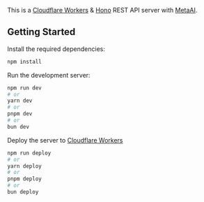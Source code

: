 This is a [Cloudflare Workers](https://workers.cloudflare.com) & [Hono](https://hono.dev) REST API server with [MetaAI](https://www.meta.ai).

## Getting Started

Install the required dependencies:

```bash
npm install
```

Run the development server:

```bash
npm run dev
# or
yarn dev
# or
pnpm dev
# or
bun dev
```

Deploy the server to [Cloudflare Workers](https://workers.cloudflare.com)

```bash
npm run deploy
# or
yarn deploy
# or
pnpm deploy
# or
bun deploy
```
